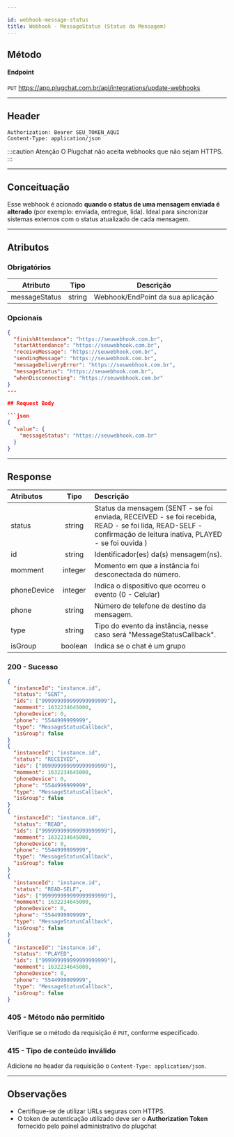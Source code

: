```yaml
---

id: webhook-message-status
title: Webhook - MessageStatus (Status da Mensagem)
---
```


## Método

#### Endpoint

`PUT` <https://app.plugchat.com.br/api/integrations/update-webhooks>

---

## Header

```https
Authorization: Bearer SEU_TOKEN_AQUI
Content-Type: application/json
```

\:::caution Atenção
O Plugchat não aceita webhooks que não sejam HTTPS.
\:::

---

## Conceituação

Esse webhook é acionado **quando o status de uma mensagem enviada é alterado** (por exemplo: enviada, entregue, lida). Ideal para sincronizar sistemas externos com o status atualizado de cada mensagem.

---

## Atributos

### Obrigatórios

| Atributo      | Tipo   | Descrição                         |
| ------------- | ------ | --------------------------------- |
| messageStatus | string | Webhook/EndPoint da sua aplicação |

### Opcionais

```json
{
  "finishAttendance": "https://seuwebhook.com.br",
  "startAttendance": "https://seuwebhook.com.br",
  "receiveMessage": "https://seuwebhook.com.br",
  "sendingMessage": "https://seuwebhook.com.br",
  "messageDeliveryError": "https://seuwebhook.com.br",
  "messageStatus": "https://seuwebhook.com.br",
  "whenDisconnecting": "https://seuwebhook.com.br"
}
---

## Request Body

```json
{
  "value": {
    "messageStatus": "https://seuwebhook.com.br"
  }
}
```

---

## Response

| Atributos | Tipo | Descrição |
| :-- | :-: | :-- |
| status | string | Status da mensagem (SENT - se foi enviada, RECEIVED - se foi recebida, READ - se foi lida, READ-SELF - confirmação de leitura inativa, PLAYED - se foi ouvida ) |
| id | string | Identificador(es) da(s) mensagem(ns). |
| momment | integer | Momento em que a instância foi desconectada do número. |
| phoneDevice | integer | Indica o dispositivo que ocorreu o evento (0 - Celular)|
| phone | string | Número de telefone de destino da mensagem. |
| type  | string | Tipo do evento da instância, nesse caso será "MessageStatusCallback". |
| isGroup  | boolean | Indica se o chat é um grupo|

### 200 - Sucesso


```json
{
  "instanceId": "instance.id",
  "status": "SENT",
  "ids": ["999999999999999999999"],
  "momment": 1632234645000,
  "phoneDevice": 0,
  "phone": "5544999999999",
  "type": "MessageStatusCallback",
  "isGroup": false
}
{
  "instanceId": "instance.id",
  "status": "RECEIVED",
  "ids": ["999999999999999999999"],
  "momment": 1632234645000,
  "phoneDevice": 0,
  "phone": "5544999999999",
  "type": "MessageStatusCallback",
  "isGroup": false
}
{
  "instanceId": "instance.id",
  "status": "READ",
  "ids": ["999999999999999999999"],
  "momment": 1632234645000,
  "phoneDevice": 0,
  "phone": "5544999999999",
  "type": "MessageStatusCallback",
  "isGroup": false
}
{
  "instanceId": "instance.id",
  "status": "READ-SELF",
  "ids": ["999999999999999999999"],
  "momment": 1632234645000,
  "phoneDevice": 0,
  "phone": "5544999999999",
  "type": "MessageStatusCallback",
  "isGroup": false
}
{
  "instanceId": "instance.id",
  "status": "PLAYED",
  "ids": ["999999999999999999999"],
  "momment": 1632234645000,
  "phoneDevice": 0,
  "phone": "5544999999999",
  "type": "MessageStatusCallback",
  "isGroup": false
}
```

### 405 - Método não permitido

Verifique se o método da requisição é `PUT`, conforme especificado.

### 415 - Tipo de conteúdo inválido

Adicione no header da requisição o `Content-Type: application/json`.

---

## Observações

* Certifique-se de utilizar URLs seguras com HTTPS.
* O token de autenticação utilizado deve ser o **Authorization Token** fornecido pelo painel administrativo do plugchat